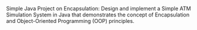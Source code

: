 Simple Java Project on Encapsulation:
Design and implement a Simple ATM Simulation System in Java that demonstrates the concept of Encapsulation and Object-Oriented Programming (OOP) principles.
